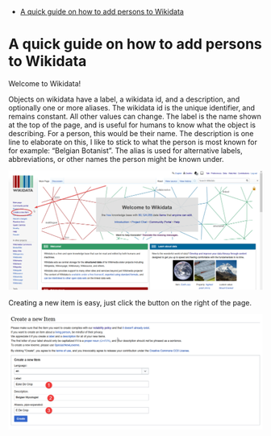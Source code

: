 - [A quick guide on how to add persons to Wikidata](#a-quick-guide-on-how-to-add-persons-to-wikidata)

# A quick guide on how to add persons to Wikidata

Welcome to Wikidata! 

Objects on wikidata have a label, a wikidata id, and a description, and optionally one or more aliases. The wikidata id is the unique identifier, and remains constant. All other values can change. The label is the name shown at the top of the page, and is useful for humans to know what the object is describing. For a person, this would be their name. The description is one line to elaborate on this, I like to stick to what the person is most known for for example: “Belgian Botanist”. The alias is used for alternative labels, abbreviations, or other names the person might be known under. 

![welcome_to_wikipedia](images/firefox_AK8AdvmTg8.png)

Creating a new item is easy, just click the button on the right of the page.

![create_a_new_item](images/firefox_B5TG0oUhfC.png)

